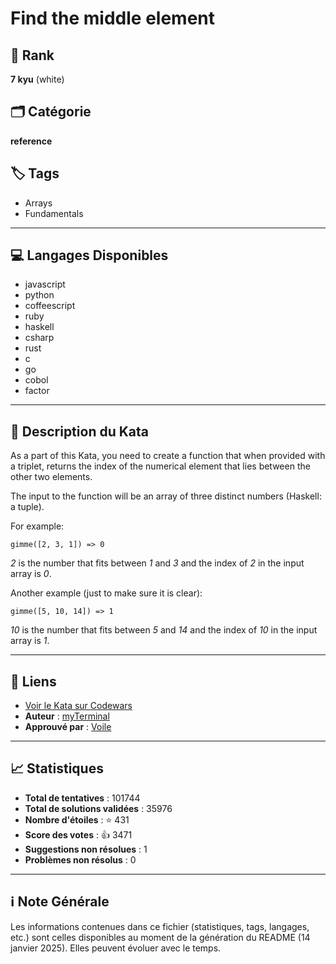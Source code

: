 # Find the middle element

## 🏅 Rank
**7 kyu** (white)

## 🗂️ Catégorie
**reference**

## 🏷️ Tags
- Arrays
- Fundamentals

---

## 💻 Langages Disponibles
- javascript
- python
- coffeescript
- ruby
- haskell
- csharp
- rust
- c
- go
- cobol
- factor

---

## 📜 Description du Kata

As a part of this Kata, you need to create a function that when provided with a triplet, returns the index of the numerical element that lies between the other two elements.

The input to the function will be an array of three distinct numbers (Haskell: a tuple).

For example:

    gimme([2, 3, 1]) => 0

*2* is the number that fits between *1* and *3* and the index of *2* in the input array is *0*.

Another example (just to make sure it is clear):

    gimme([5, 10, 14]) => 1
    
*10* is the number that fits between *5* and *14* and the index of *10* in the input array is *1*.

---

## 🔗 Liens
- [Voir le Kata sur Codewars](https://www.codewars.com/kata/545a4c5a61aa4c6916000755)
- **Auteur** : [myTerminal](https://www.codewars.com/users/myTerminal)
- **Approuvé par** : [Voile](https://www.codewars.com/users/Voile)

---

## 📈 Statistiques
- **Total de tentatives** : 101744
- **Total de solutions validées** : 35976
- **Nombre d'étoiles** : ⭐ 431
- **Score des votes** : 👍 3471
- **Suggestions non résolues** : 1
- **Problèmes non résolus** : 0

---

## ℹ️ Note Générale
Les informations contenues dans ce fichier (statistiques, tags, langages, etc.) sont celles disponibles au moment de la génération du README (14 janvier 2025). Elles peuvent évoluer avec le temps.
